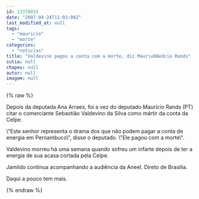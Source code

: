 ```yaml
---
id: 12378033
date: "2007-04-24T11:03:00Z"
last_modified_at: null
tags:
  - "mauricio"
  - "morte"
categories:
  - "noticias"
title: "Valdevino pagou a conta com a morte, diz Maur\u00edcio Rands"
sutia: null
chapeu: null
autor: null
imagem: null
---
```

{% raw %}
<p><P>Depois da deputada Ana Arraes, foi a vez do deputado Maurício Rands (PT) citar&nbsp;o comerciante Sebastião Valdevino da Silva como mártir da conta da Celpe.</P></p>
<p><P>\"Este senhor representa o drama dos que não podem pagar a conta de energia em Pernambuco\", disse o deputado. \"Ele pagou com a morte\".</P></p>
<p><P>Valdevino morreu há uma semana quando sofreu um infarte depois de ter a energia de sua acasa cortada pela Celpe.</P></p>
<p><P>Jamildo continua acompanhando a audiência da Aneel. Direto de Brasília.</P></p>
<p><P>Daqui a pouco tem mais.</P> </p>
{% endraw %}